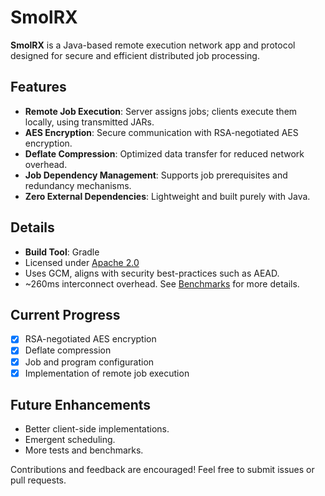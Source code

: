 # SmolRX

**SmolRX** is a Java-based remote execution network app and protocol designed for secure and efficient distributed job processing.

## Features
- **Remote Job Execution**: Server assigns jobs; clients execute them locally, using transmitted JARs.
- **AES Encryption**: Secure communication with RSA-negotiated AES encryption.
- **Deflate Compression**: Optimized data transfer for reduced network overhead.
- **Job Dependency Management**: Supports job prerequisites and redundancy mechanisms.
- **Zero External Dependencies**: Lightweight and built purely with Java.

## Details
- **Build Tool**: Gradle
- Licensed under [Apache 2.0](https://www.apache.org/licenses/LICENSE-2.0)
- Uses GCM, aligns with security best-practices such as AEAD.
- ~260ms interconnect overhead. See [Benchmarks](tests/Benchmarks.md) for more details.

## Current Progress
- [x] RSA-negotiated AES encryption
- [x] Deflate compression
- [x] Job and program configuration
- [x] Implementation of remote job execution

## Future Enhancements
- Better client-side implementations.
- Emergent scheduling.
- More tests and benchmarks.

Contributions and feedback are encouraged! Feel free to submit issues or pull requests.
